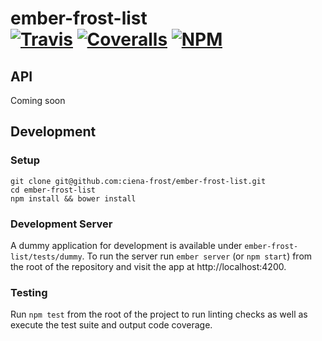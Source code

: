 [ci-img]: https://travis-ci.org/ciena-frost/ember-frost-list.svg "Build Status"
[ci-url]: https://travis-ci.org/ciena-frost/ember-frost-list
 
[cov-img]: https://coveralls.io/repos/github/ciena-frost/ember-frost-list/badge.svg?branch=master "Code Coverage"
[cov-url]: https://coveralls.io/github/ciena-frost/ember-frost-list
 
[npm-img]: https://img.shields.io/npm/v/ember-frost-list.svg "NPM Version"
[npm-url]: https://www.npmjs.com/package/ember-frost-list
 
# ember-frost-list <br /> [![Travis][ci-img]][ci-url] [![Coveralls][cov-img]][cov-url] [![NPM][npm-img]][npm-url]

## API

Coming soon

## Development
### Setup
```
git clone git@github.com:ciena-frost/ember-frost-list.git
cd ember-frost-list
npm install && bower install
```

### Development Server
A dummy application for development is available under `ember-frost-list/tests/dummy`.
To run the server run `ember server` (or `npm start`) from the root of the repository and
visit the app at http://localhost:4200.

### Testing
Run `npm test` from the root of the project to run linting checks as well as execute the test suite
and output code coverage.

